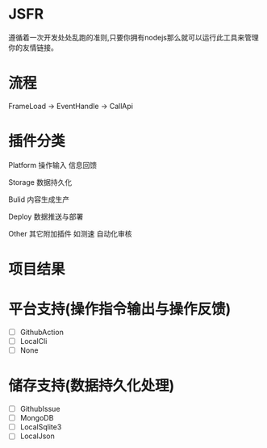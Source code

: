 # JSFR
遵循着一次开发处处乱跑的准则,只要你拥有nodejs那么就可以运行此工具来管理你的友情链接。
# 流程
FrameLoad -> EventHandle -> CallApi
# 插件分类
Platform 操作输入 信息回馈

Storage  数据持久化

Bulid    内容生成生产

Deploy   数据推送与部署

Other    其它附加插件 如测速 自动化审核
# 项目结果
# 平台支持(操作指令输出与操作反馈)
- [ ] GithubAction
- [ ] LocalCli
- [ ] None
# 储存支持(数据持久化处理)
- [ ] GithubIssue
- [ ] MongoDB
- [ ] LocalSqlite3
- [ ] LocalJson
